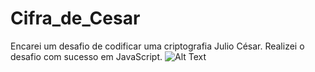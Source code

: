 # Cifra_de_Cesar
Encarei um desafio de codificar uma criptografia Julio César. Realizei o desafio com sucesso em JavaScript.
![Alt Text](https://media.giphy.com/media/ejyVwcZL7Ml4WKt6QH/giphy.gif)
